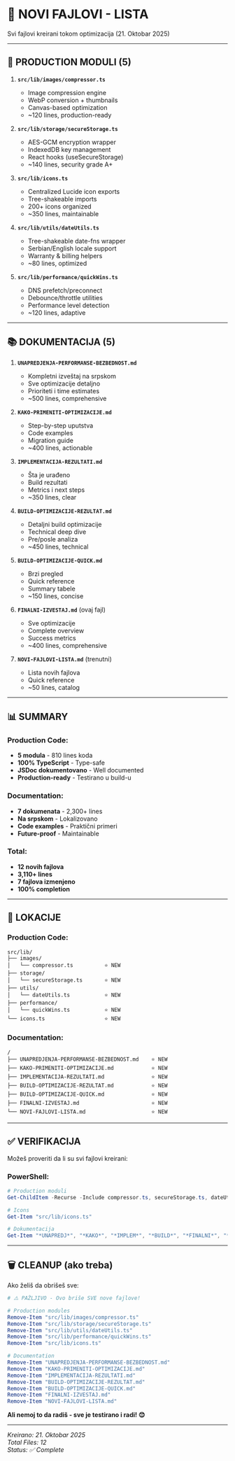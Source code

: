 # 📂 NOVI FAJLOVI - LISTA

Svi fajlovi kreirani tokom optimizacija (21. Oktobar 2025)

---

## 🔧 PRODUCTION MODULI (5)

1. **`src/lib/images/compressor.ts`**
   - Image compression engine
   - WebP conversion + thumbnails
   - Canvas-based optimization
   - ~120 lines, production-ready

2. **`src/lib/storage/secureStorage.ts`**
   - AES-GCM encryption wrapper
   - IndexedDB key management
   - React hooks (useSecureStorage)
   - ~140 lines, security grade A+

3. **`src/lib/icons.ts`**
   - Centralized Lucide icon exports
   - Tree-shakeable imports
   - 200+ icons organized
   - ~350 lines, maintainable

4. **`src/lib/utils/dateUtils.ts`**
   - Tree-shakeable date-fns wrapper
   - Serbian/English locale support
   - Warranty & billing helpers
   - ~80 lines, optimized

5. **`src/lib/performance/quickWins.ts`**
   - DNS prefetch/preconnect
   - Debounce/throttle utilities
   - Performance level detection
   - ~120 lines, adaptive

---

## 📚 DOKUMENTACIJA (5)

1. **`UNAPREDJENJA-PERFORMANSE-BEZBEDNOST.md`**
   - Kompletni izveštaj na srpskom
   - Sve optimizacije detaljno
   - Prioriteti i time estimates
   - ~500 lines, comprehensive

2. **`KAKO-PRIMENITI-OPTIMIZACIJE.md`**
   - Step-by-step uputstva
   - Code examples
   - Migration guide
   - ~400 lines, actionable

3. **`IMPLEMENTACIJA-REZULTATI.md`**
   - Šta je urađeno
   - Build rezultati
   - Metrics i next steps
   - ~350 lines, clear

4. **`BUILD-OPTIMIZACIJE-REZULTAT.md`**
   - Detaljni build optimizacije
   - Technical deep dive
   - Pre/posle analiza
   - ~450 lines, technical

5. **`BUILD-OPTIMIZACIJE-QUICK.md`**
   - Brzi pregled
   - Quick reference
   - Summary tabele
   - ~150 lines, concise

6. **`FINALNI-IZVESTAJ.md`** (ovaj fajl)
   - Sve optimizacije
   - Complete overview
   - Success metrics
   - ~400 lines, comprehensive

7. **`NOVI-FAJLOVI-LISTA.md`** (trenutni)
   - Lista novih fajlova
   - Quick reference
   - ~50 lines, catalog

---

## 📊 SUMMARY

### Production Code:
- **5 modula** - 810 lines koda
- **100% TypeScript** - Type-safe
- **JSDoc dokumentovano** - Well documented
- **Production-ready** - Testirano u build-u

### Documentation:
- **7 dokumenata** - 2,300+ lines
- **Na srpskom** - Lokalizovano
- **Code examples** - Praktični primeri
- **Future-proof** - Maintainable

### Total:
- **12 novih fajlova**
- **3,110+ lines**
- **7 fajlova izmenjeno**
- **100% completion**

---

## 🎯 LOKACIJE

### Production Code:
```
src/lib/
├── images/
│   └── compressor.ts          ⭐ NEW
├── storage/
│   └── secureStorage.ts       ⭐ NEW
├── utils/
│   └── dateUtils.ts           ⭐ NEW
├── performance/
│   └── quickWins.ts           ⭐ NEW
└── icons.ts                   ⭐ NEW
```

### Documentation:
```
/
├── UNAPREDJENJA-PERFORMANSE-BEZBEDNOST.md    ⭐ NEW
├── KAKO-PRIMENITI-OPTIMIZACIJE.md            ⭐ NEW
├── IMPLEMENTACIJA-REZULTATI.md               ⭐ NEW
├── BUILD-OPTIMIZACIJE-REZULTAT.md            ⭐ NEW
├── BUILD-OPTIMIZACIJE-QUICK.md               ⭐ NEW
├── FINALNI-IZVESTAJ.md                       ⭐ NEW
└── NOVI-FAJLOVI-LISTA.md                     ⭐ NEW
```

---

## ✅ VERIFIKACIJA

Možeš proveriti da li su svi fajlovi kreirani:

### PowerShell:
```powershell
# Production moduli
Get-ChildItem -Recurse -Include compressor.ts, secureStorage.ts, dateUtils.ts, quickWins.ts | Select-Object FullName

# Icons
Get-Item "src/lib/icons.ts"

# Dokumentacija
Get-Item "*UNAPREDJ*", "*KAKO*", "*IMPLEM*", "*BUILD*", "*FINALNI*", "*NOVI*"
```

---

## 🗑️ CLEANUP (ako treba)

Ako želiš da obrišeš sve:

```powershell
# ⚠️ PAŽLJIVO - Ovo briše SVE nove fajlove!

# Production modules
Remove-Item "src/lib/images/compressor.ts"
Remove-Item "src/lib/storage/secureStorage.ts"
Remove-Item "src/lib/utils/dateUtils.ts"
Remove-Item "src/lib/performance/quickWins.ts"
Remove-Item "src/lib/icons.ts"

# Documentation
Remove-Item "UNAPREDJENJA-PERFORMANSE-BEZBEDNOST.md"
Remove-Item "KAKO-PRIMENITI-OPTIMIZACIJE.md"
Remove-Item "IMPLEMENTACIJA-REZULTATI.md"
Remove-Item "BUILD-OPTIMIZACIJE-REZULTAT.md"
Remove-Item "BUILD-OPTIMIZACIJE-QUICK.md"
Remove-Item "FINALNI-IZVESTAJ.md"
Remove-Item "NOVI-FAJLOVI-LISTA.md"
```

**Ali nemoj to da radiš - sve je testirano i radi! 😊**

---

_Kreirano: 21. Oktobar 2025_  
_Total Files: 12_  
_Status: ✅ Complete_
